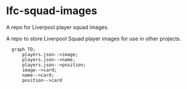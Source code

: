 # lfc-squad-images
A repo for Liverpool player squad images. 

A repo to store Liverpool Squad player images for use in other projects.
```mermaid
  graph TD;
      players.json-->image;
      players.json-->name;
      players.json-->position;
      image-->card;
      name-->card;
      position-->card
```
